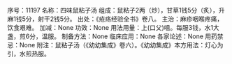 序号：11197
名称：四味鼠粘子汤
组成：鼠粘子2两（炒），甘草1钱5分（炙），升麻1钱5分，射干2钱5分。
出处：《疮疡经验全书》卷八。
主治：麻疹咽喉疼痛，饮食艰难。
加减：None
功效：None
用法用量：上(口父)咀。每服3钱，水1大盏，煎6分，温服。
制备方法：None
临床应用：None
各家论述：None
用药禁忌：None
附注：鼠粘子汤（《幼幼集成》卷六）。《幼幼集成》本方用法：灯心为引，水煎热服。
